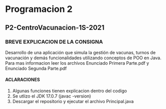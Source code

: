 # Programacion 2

## P2-CentroVacunacion-1S-2021

### BREVE EXPLICACION DE LA CONSIGNA
Desarrollo de una aplicación que simula la gestión de vacunas, turnos de vacunación y demás funcionalidades utilizando conceptos de POO en Java.
Para mas informacion leer los archivos Enunciado Primera Parte.pdf y Enunciado Segunda Parte.pdf

#### ACLARACIONES
1) Algunas funciones tienen explicacion dentro del codigo
2) Se utlizo el JDK 17.0.7 (javac -version)
3) Descargar el repositorio y ejecutar el archivo Principal.java
